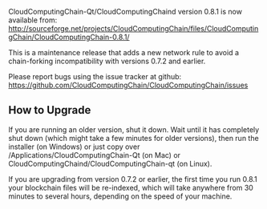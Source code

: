CloudComputingChain-Qt/CloudComputingChaind version 0.8.1 is now available from:
  http://sourceforge.net/projects/CloudComputingChain/files/CloudComputingChain/CloudComputingChain-0.8.1/

This is a maintenance release that adds a new network rule to avoid
a chain-forking incompatibility with versions 0.7.2 and earlier.

Please report bugs using the issue tracker at github:
  https://github.com/CloudComputingChain/CloudComputingChain/issues


How to Upgrade
--------------

If you are running an older version, shut it down. Wait
until it has completely shut down (which might take a few minutes for older
versions), then run the installer (on Windows) or just copy over
/Applications/CloudComputingChain-Qt (on Mac) or CloudComputingChaind/CloudComputingChain-qt (on Linux).

If you are upgrading from version 0.7.2 or earlier, the first time you
run 0.8.1 your blockchain files will be re-indexed, which will take
anywhere from 30 minutes to several hours, depending on the speed of
your machine.
